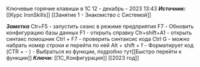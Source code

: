
Ключевые горячие клавиши в 1С
 12 - декабрь - 2023  13:43 
***Источник:***  [[Курс IronSkills]] [[Занятие 1 - Знакомство с Системой]]

***Заметка*** 
Ctr+F5 - запустить сеанс в режиме предприятия
F7 - Обновить конфигурацию базы данных
F1 - открыть справку
Ctr+shift+А1 - открыть синтакс помошник
Ctrl + F7 - проверить синтаксис кода
Ctrl G - можно набрать номер строки и перейти по ней
Alt + shift + f - Форматирует код
(CTR +  - ) - Выбраться  из функции, подробно тут[[Быстро перейти к функции]]
***Ключи:*** [[1С_Конфигурация]] [[2023 год]]
